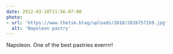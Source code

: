 ```yaml
---
date: 2012-03-18T11:56-07:00
photo:
- url: 'https://www.thetim.blog/uploads/2018/281b7571b9.jpg'
  alt: 'Napoleon pastry'
---
```

Napoleon. One of the best pastries everrrr!
